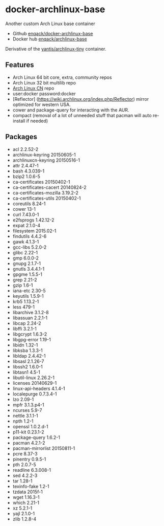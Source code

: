 # docker-archlinux-base

Another custom Arch Linux base container

* Github [enqack/docker-archlinux-base](https://github.com/enqack/archlinux-tiny)
* Docker hub [enqack/archlinux-base](https://hub.docker.com/r/enqack/archlinux-tiny)

Derivative of the [yantis/archlinux-tiny](https://hub.docker.com/r/yantis/archlinux-tiny) container.

## Features

* Arch Linux 64 bit core, extra, community repos
* Arch Linux 32 bit multilib repo
* [Arch Linux CN](https://github.com/archlinuxcn) repo 
* user:docker password:docker
* [Reflector] (https://wiki.archlinux.org/index.php/Reflector) mirror optimized for western USA.
* cower and package-query for interacting with the AUR. 
* compact (removal of a lot of unneeded stuff that pacman will auto re-install if needed)

## Packages

* acl 2.2.52-2
* archlinux-keyring 20150605-1
* archlinuxcn-keyring 20150516-1
* attr 2.4.47-1
* bash 4.3.039-1
* bzip2 1.0.6-5
* ca-certificates 20150402-1
* ca-certificates-cacert 20140824-2
* ca-certificates-mozilla 3.19.2-2
* ca-certificates-utils 20150402-1
* coreutils 8.24-1
* cower 13-1
* curl 7.43.0-1
* e2fsprogs 1.42.12-2
* expat 2.1.0-4
* filesystem 2015.02-1
* findutils 4.4.2-6
* gawk 4.1.3-1
* gcc-libs 5.2.0-2
* glibc 2.22-1
* gmp 6.0.0-2
* gnupg 2.1.7-1
* gnutls 3.4.4.1-1
* gpgme 1.5.5-1
* grep 2.21-2
* gzip 1.6-1
* iana-etc 2.30-5
* keyutils 1.5.9-1
* krb5 1.13.2-1
* less 479-1
* libarchive 3.1.2-8
* libassuan 2.2.1-1
* libcap 2.24-2
* libffi 3.2.1-1
* libgcrypt 1.6.3-2
* libgpg-error 1.19-1
* libidn 1.32-1
* libksba 1.3.3-1
* libldap 2.4.42-1
* libsasl 2.1.26-7
* libssh2 1.6.0-1
* libtasn1 4.5-1
* libutil-linux 2.26.2-1
* licenses 20140629-1
* linux-api-headers 4.1.4-1
* localepurge 0.7.3.4-1
* lzo 2.09-1
* mpfr 3.1.3.p4-1
* ncurses 5.9-7
* nettle 3.1.1-1
* npth 1.2-1
* openssl 1.0.2.d-1
* p11-kit 0.23.1-2
* package-query 1.6.2-1
* pacman 4.2.1-2
* pacman-mirrorlist 20150811-1
* pcre 8.37-3
* pinentry 0.9.5-1
* pth 2.0.7-5
* readline 6.3.008-1
* sed 4.2.2-3
* tar 1.28-1
* texinfo-fake 1.2-1
* tzdata 2015f-1
* wget 1.16.3-1
* which 2.21-1
* xz 5.2.1-1
* yajl 2.1.0-1
* zlib 1.2.8-4
